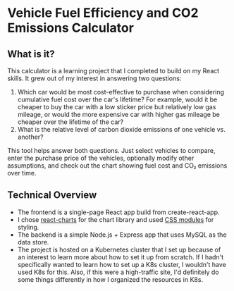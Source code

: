 # Vehicle Fuel Efficiency and CO2 Emissions Calculator

## What is it?

This calculator is a learning project that I completed to build on my React skills.
It grew out of my interest in answering two questions:

1. Which car would be most cost-effective to purchase when considering cumulative fuel cost over
the car's lifetime? For example, would it be cheaper to buy the car with a low sticker price but
relatively low gas mileage, or would the more expensive car with higher gas mileage be cheaper
over the lifetime of the car?
2. What is the relative level of carbon dioxide emissions of one vehicle vs. another?

This tool helps answer both questions. Just select vehicles to compare, enter the
purchase price of the vehicles, optionally modify other assumptions, and check out
the chart showing fuel cost and CO₂ emissions over time.

## Technical Overview

* The frontend is a single-page React app build from create-react-app.
* I chose [react-charts](https://www.npmjs.com/package/react-charts) for the chart library and used
[CSS modules](https://github.com/css-modules/css-modules) for styling.
* The backend is a simple Node.js + Express app that uses MySQL as the data store.
* The project is hosted on a Kubernetes cluster that I set up because of an interest to learn
more about how to set it up from scratch. If I hadn't specifically wanted to learn how to set up
a K8s cluster, I wouldn't have used K8s for this. Also, if this were a high-traffic site, I'd
definitely do some things differently in how I organized the resources in K8s.
